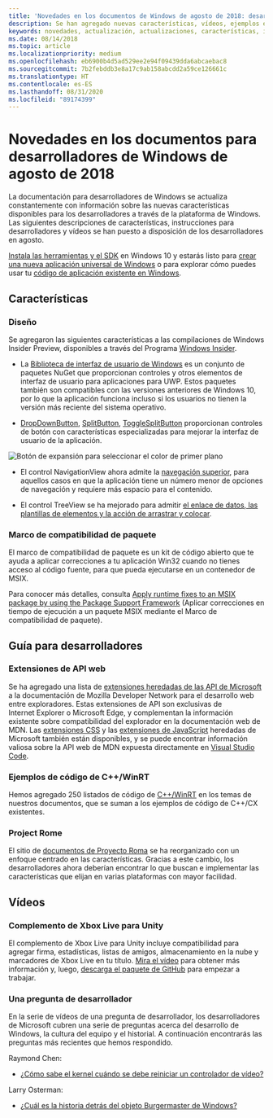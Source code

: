 ```yaml
---
title: 'Novedades en los documentos de Windows de agosto de 2018: desarrollar aplicaciones para UWP'
description: Se han agregado nuevas características, vídeos, ejemplos e instrucciones para desarrolladores en la documentación de agosto de 2018 para desarrolladores de Windows 10.
keywords: novedades, actualización, actualizaciones, características, instrucciones para desarrolladores, Windows 10, agosto
ms.date: 08/14/2018
ms.topic: article
ms.localizationpriority: medium
ms.openlocfilehash: eb6900b4d5ad529ee2e94f09439dda6abcaebac8
ms.sourcegitcommit: 7b2febddb3e8a17c9ab158abcdd2a59ce126661c
ms.translationtype: HT
ms.contentlocale: es-ES
ms.lasthandoff: 08/31/2020
ms.locfileid: "89174399"
---
```

# <a name="whats-new-in-the-windows-developer-docs-in-august-2018"></a>Novedades en los documentos para desarrolladores de Windows de agosto de 2018

La documentación para desarrolladores de Windows se actualiza constantemente con información sobre las nuevas características disponibles para los desarrolladores a través de la plataforma de Windows. Las siguientes descripciones de características, instrucciones para desarrolladores y vídeos se han puesto a disposición de los desarrolladores en agosto.

[Instala las herramientas y el SDK](https://developer.microsoft.com/windows/downloads#_blank) en Windows 10 y estarás listo para [crear una nueva aplicación universal de Windows](../get-started/create-uwp-apps.md) o para explorar cómo puedes usar tu [código de aplicación existente en Windows](../porting/index.md).

## <a name="features"></a>Características

### <a name="design"></a>Diseño

Se agregaron las siguientes características a las compilaciones de Windows Insider Preview, disponibles a través del Programa [Windows Insider](https://insider.windows.com/).

* La [Biblioteca de interfaz de usuario de Windows](/uwp/toolkits/winui/) es un conjunto de paquetes NuGet que proporcionan controles y otros elementos de interfaz de usuario para aplicaciones para UWP. Estos paquetes también son compatibles con las versiones anteriores de Windows 10, por lo que la aplicación funciona incluso si los usuarios no tienen la versión más reciente del sistema operativo.

* [DropDownButton](../design/controls-and-patterns/buttons.md#create-a-drop-down-button), [SplitButton](../design/controls-and-patterns/buttons.md#create-a-split-button), [ToggleSplitButton](../design/controls-and-patterns/buttons.md#create-a-toggle-split-button) proporcionan controles de botón con características especializadas para mejorar la interfaz de usuario de la aplicación.

![Botón de expansión para seleccionar el color de primer plano](../design/controls-and-patterns/images/split-button-rtb.png)

* El control NavigationView ahora admite la [navegación superior](../design/controls-and-patterns/navigationview.md), para aquellos casos en que la aplicación tiene un número menor de opciones de navegación y requiere más espacio para el contenido.

* El control TreeView se ha mejorado para admitir [el enlace de datos, las plantillas de elementos y la acción de arrastrar y colocar](../design/controls-and-patterns/tree-view.md).

### <a name="package-support-framework"></a>Marco de compatibilidad de paquete

El marco de compatibilidad de paquete es un kit de código abierto que te ayuda a aplicar correcciones a tu aplicación Win32 cuando no tienes acceso al código fuente, para que pueda ejecutarse en un contenedor de MSIX.

Para conocer más detalles, consulta [Apply runtime fixes to an MSIX package by using the Package Support Framework](/windows/msix/psf/package-support-framework) (Aplicar correcciones en tiempo de ejecución a un paquete MSIX mediante el Marco de compatibilidad de paquete).

## <a name="developer-guidance"></a>Guía para desarrolladores

### <a name="web-api-extensions"></a>Extensiones de API web

Se ha agregado una lista de [extensiones heredadas de las API de Microsoft](https://developer.mozilla.org/docs/Web/API/Microsoft_API_extensions) a la documentación de Mozilla Developer Network para el desarrollo web entre exploradores. Estas extensiones de API son exclusivas de Internet Explorer o Microsoft Edge, y complementan la información existente sobre compatibilidad del explorador en la documentación web de MDN. Las [extensiones CSS](https://developer.mozilla.org/docs/Web/CSS/Microsoft_Extensions) y las [extensiones de JavaScript](https://developer.mozilla.org/docs/Web/JavaScript/Microsoft_JavaScript_extensions) heredadas de Microsoft también están disponibles, y se puede encontrar información valiosa sobre la API web de MDN expuesta directamente en [Visual Studio Code](https://code.visualstudio.com/updates/v1_25#_new-css-pseudo-selectors-and-pseudo-elements-from-mdn).

### <a name="cwinrt-code-examples"></a>Ejemplos de código de C++/WinRT

Hemos agregado 250 listados de código de [C++/WinRT](../cpp-and-winrt-apis/index.md) en los temas de nuestros documentos, que se suman a los ejemplos de código de C++/CX existentes.

### <a name="project-rome"></a>Project Rome

El sitio de [documentos de Proyecto Roma](/windows/project-rome/) se ha reorganizado con un enfoque centrado en las características. Gracias a este cambio, los desarrolladores ahora deberían encontrar lo que buscan e implementar las características que elijan en varias plataformas con mayor facilidad.

## <a name="videos"></a>Vídeos

### <a name="xbox-live-unity-plugin"></a>Complemento de Xbox Live para Unity

El complemento de Xbox Live para Unity incluye compatibilidad para agregar firma, estadísticas, listas de amigos, almacenamiento en la nube y marcadores de Xbox Live en tu título. [Mira el vídeo](https://youtu.be/fVQZ-YgwNpY) para obtener más información y, luego, [descarga el paquete de GitHub](https://aka.ms/UnityPlugin) para empezar a trabajar.

### <a name="one-dev-question"></a>Una pregunta de desarrollador

En la serie de vídeos de una pregunta de desarrollador, los desarrolladores de Microsoft cubren una serie de preguntas acerca del desarrollo de Windows, la cultura del equipo y el historial. A continuación encontrarás las preguntas más recientes que hemos respondido.

Raymond Chen:

* [¿Cómo sabe el kernel cuándo se debe reiniciar un controlador de vídeo?](https://youtu.be/3SNAdyO1l5c)

Larry Osterman:

* [¿Cuál es la historia detrás del objeto Burgermaster de Windows?](https://youtu.be/0TDSbyAIvX0)